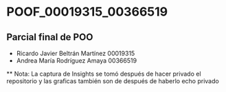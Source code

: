 # POOF_00019315_00366519
## Parcial final de POO
* Ricardo Javier Beltrán Martínez 00019315
* Andrea María Rodríguez Amaya 00366519

** Nota: La captura de Insights se tomó después de hacer privado el repositorio y las graficas también son de después de haberlo echo privado

